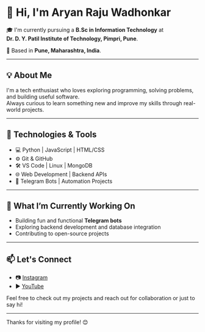 # 👋 Hi, I'm Aryan Raju Wadhonkar

🎓 I'm currently pursuing a **B.Sc in Information Technology** at  
**Dr. D. Y. Patil Institute of Technology, Pimpri, Pune**.

📍 Based in **Pune, Maharashtra, India**.

---

## 💡 About Me

I'm a tech enthusiast who loves exploring programming, solving problems, and building useful software.  
Always curious to learn something new and improve my skills through real-world projects.

---

## 🔧 Technologies & Tools

- 💻 Python | JavaScript | HTML/CSS
- ⚙️ Git & GitHub
- 🛠️ VS Code | Linux | MongoDB
- 🌐 Web Development | Backend APIs
- 🤖 Telegram Bots | Automation Projects

---

## 🚀 What I’m Currently Working On

- Building fun and functional **Telegram bots**
- Exploring backend development and database integration
- Contributing to open-source projects

---

## 📫 Let's Connect

- 📷 [Instagram](https://instagram.com/your_username)
- ▶️ [YouTube](https://youtube.com/@your_channel)
<!--
- 🌐 [Portfolio](https://your-portfolio.com)
- 💼 [LinkedIn](https://linkedin.com/in/your-profile)
- 📧 Email: your.email@example.com
-->

Feel free to check out my projects and reach out for collaboration or just to say hi!

---

Thanks for visiting my profile! 😊
